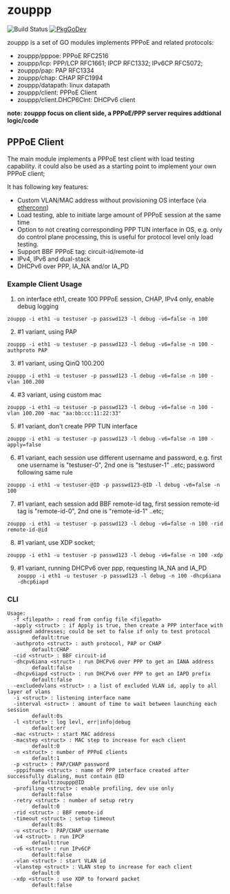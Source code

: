 # zouppp
![Build Status](https://github.com/hujun-open/zouppp/actions/workflows/main.yml/badge.svg)
[![PkgGoDev](https://pkg.go.dev/badge/github.com/hujun-open/zouppp)](https://pkg.go.dev/github.com/hujun-open/zouppp)

zouppp is a set of GO modules implements PPPoE and related protocols:

 * zouppp/pppoe: PPPoE RFC2516
 * zouppp/lcp: PPP/LCP RFC1661; IPCP RFC1332; IPv6CP RFC5072;
 * zouppp/pap: PAP RFC1334
 * zouppp/chap: CHAP RFC1994
 * zouppp/datapath: linux datapath
 * zouppp/client: PPPoE Client
 * zouppp/client.DHCP6Clnt: DHCPv6 client

**note: zouppp focus on client side, a PPPoE/PPP server requires addtional logic/code**

## PPPoE Client
The main module implements a PPPoE test client with load testing capability. it could also be used as a starting point to implement your own PPPoE client;

It has following key features:

- Custom VLAN/MAC address without provisioning OS interface (via [etherconn](https://github.com/hujun-open/etherconn))
- Load testing, able to initiate large amount of PPPoE session at the same time
- Option to not creating corresponding PPP TUN interface in OS, e.g. only do control plane processing, this is useful for protocol level only load testing.
- Support BBF PPPoE tag: circuit-id/remote-id
- IPv4, IPv6 and dual-stack
- DHCPv6 over PPP,  IA_NA and/or IA_PD
 

### Example Client Usage

1. on interface eth1, create 100 PPPoE session, CHAP, IPv4 only, enable debug logging

`zouppp -i eth1 -u testuser -p passwd123 -l debug -v6=false -n 100`

2. #1 variant, using PAP

`zouppp -i eth1 -u testuser -p passwd123 -l debug -v6=false -n 100 -authproto PAP`

3. #1 variant, using QinQ 100.200

`zouppp -i eth1 -u testuser -p passwd123 -l debug -v6=false -n 100 -vlan 100.200`

4. #3 variant, using custom mac 

`zouppp -i eth1 -u testuser -p passwd123 -l debug -v6=false -n 100 -vlan 100.200 -mac "aa:bb:cc:11:22:33"`

5. #1 variant, don't create PPP TUN interface

`zouppp -i eth1 -u testuser -p passwd123 -l debug -v6=false -n 100 -apply=false`

6. #1 variant, each session use different username and password, e.g. first one username is "testuser-0", 2nd one is "testuser-1" ..etc; password following same rule

`zouppp -i eth1 -u testuser-@ID -p passwd123-@ID -l debug -v6=false -n 100`

7. #1 variant, each session add BBF remote-id tag, first session remote-id tag is "remote-id-0", 2nd one is "remote-id-1" ..etc;

`zouppp -i eth1 -u testuser -p passwd123 -l debug -v6=false -n 100 -rid remote-id-@id`

8. #1 variant, use XDP socket;

`zouppp -i eth1 -u testuser -p passwd123 -l debug -v6=false -n 100 -xdp`

9. #1 variant, running DHCPv6 over ppp, requesting IA_NA and IA_PD
`zouppp -i eth1 -u testuser -p passwd123 -l debug -n 100 -dhcp6iana -dhcp6iapd`

### CLI

```
Usage:
  -f <filepath> : read from config file <filepath>
  -apply <struct> : if Apply is true, then create a PPP interface with assigned addresses; could be set to false if only to test protocol
        default:true
  -authproto <struct> : auth protocol, PAP or CHAP
        default:CHAP
  -cid <struct> : BBF circuit-id
  -dhcpv6iana <struct> : run DHCPv6 over PPP to get an IANA address
        default:false
  -dhcpv6iapd <struct> : run DHCPv6 over PPP to get an IAPD prefix
        default:false
  -excludedvlans <struct> : a list of excluded VLAN id, apply to all layer of vlans
  -i <struct> : listening interface name
  -interval <struct> : amount of time to wait between launching each session
        default:0s
  -l <struct> : log levl, err|info|debug
        default:err
  -mac <struct> : start MAC address
  -macstep <struct> : MAC step to increase for each client
        default:0
  -n <struct> : number of PPPoE clients
        default:1
  -p <struct> : PAP/CHAP password
  -pppifname <struct> : name of PPP interface created after successfully dialing, must contain @ID
        default:zouppp@ID
  -profiling <struct> : enable profiling, dev use only
        default:false
  -retry <struct> : number of setup retry
        default:0
  -rid <struct> : BBF remote-id
  -timeout <struct> : setup timeout
        default:0s
  -u <struct> : PAP/CHAP username
  -v4 <struct> : run IPCP
        default:true
  -v6 <struct> : run IPv6CP
        default:false
  -vlan <struct> : start VLAN id
  -vlanstep <struct> : VLAN step to increase for each client
        default:0
  -xdp <struct> : use XDP to forward packet
        default:false

```



